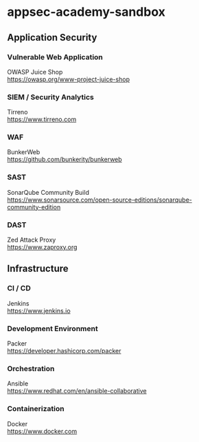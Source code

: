 # appsec-academy-sandbox

## Application Security
### Vulnerable Web Application
OWASP Juice Shop  
https://owasp.org/www-project-juice-shop

### SIEM / Security Analytics
Tirreno  
https://www.tirreno.com

### WAF
BunkerWeb  
https://github.com/bunkerity/bunkerweb

### SAST
SonarQube Community Build  
https://www.sonarsource.com/open-source-editions/sonarqube-community-edition

### DAST
Zed Attack Proxy  
https://www.zaproxy.org

## Infrastructure
### CI / CD
Jenkins  
https://www.jenkins.io

### Development Environment
Packer  
https://developer.hashicorp.com/packer

### Orchestration
Ansible  
https://www.redhat.com/en/ansible-collaborative

### Containerization
Docker  
https://www.docker.com
